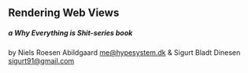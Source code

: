 <section class="fontpage">

Rendering Web Views
===================

##### a *Why Everything is Shit*-series book

by Niels Roesen Abildgaard <me@hypesystem.dk> & Sigurt Bladt Dinesen <sigurt91@gmail.com>

</section>
